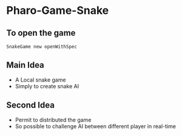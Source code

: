 # Pharo-Game-Snake

## To open the game
```smalltalk
SnakeGame new openWithSpec
```

## Main Idea
 - A Local snake game
 - Simply to create snake AI
 
## Second Idea
 - Permit to distributed the game
 - So possible to challenge AI between different player in real-time
